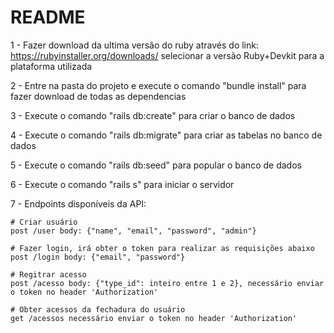 # README

1 - Fazer download da ultima versão do ruby através do link: https://rubyinstaller.org/downloads/
selecionar a versão Ruby+Devkit para a plataforma utilizada

2 - Entre na pasta do projeto e execute o comando "bundle install" para fazer download de todas as dependencias

3 - Execute o comando "rails db:create" para criar o banco de dados

4 - Execute o comando "rails db:migrate" para criar as tabelas no banco de dados

5 - Execute o comando "rails db:seed" para popular o banco de dados

6 - Execute o comando "rails s" para iniciar o servidor

7 - Endpoints disponíveis da API:

    # Criar usuário
    post /user body: {"name", "email", "password", "admin"}

    # Fazer login, irá obter o token para realizar as requisições abaixo
    post /login body: {"email", "password"}

    # Regitrar acesso
    post /acesso body: {"type_id": inteiro entre 1 e 2}, necessário enviar o token no header 'Authorization'

    # Obter acessos da fechadura do usuário
    get /acessos necessário enviar o token no header 'Authorization'

